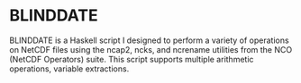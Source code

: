 # BLINDDATE
BLINDDATE is a Haskell script I designed to perform a variety of operations on NetCDF files using the ncap2, ncks, and ncrename utilities from the NCO (NetCDF Operators) suite. This script supports multiple arithmetic operations, variable extractions.
